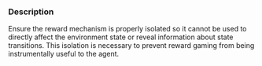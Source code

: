 ### Description

Ensure the reward mechanism is properly isolated so it cannot be used to directly affect the environment state or reveal information about state transitions. This isolation is necessary to prevent reward gaming from being instrumentally useful to the agent.
